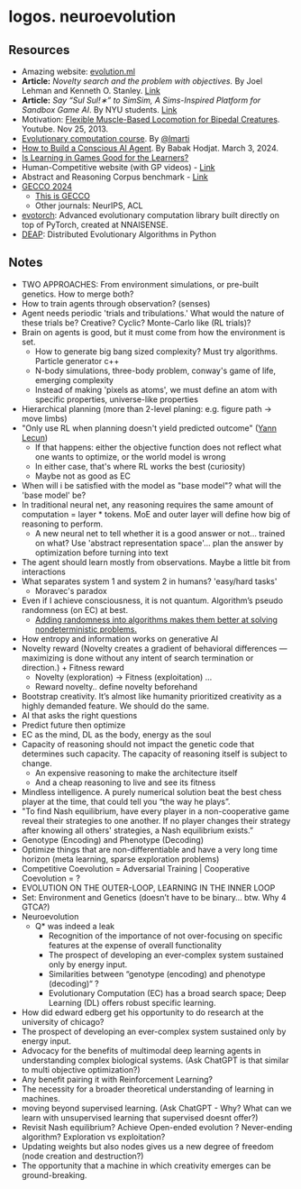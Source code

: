 # logos. neuroevolution

## Resources

- Amazing website: [evolution.ml](https://evolution.ml/)
- __Article:__ _Novelty search and the problem with objectives._ By Joel Lehman and Kenneth O. Stanley. [Link](https://www.cs.swarthmore.edu/~meeden/DevelopmentalRobotics/lehmanNoveltySearch11.pdf)
- __Article:__ _Say “Sul Sul!∗” to SimSim, A Sims-Inspired Platform for Sandbox Game AI_. By NYU students. [Link](https://arxiv.org/pdf/2008.11258.pdf)
- Motivation: [Flexible Muscle-Based Locomotion for Bipedal Creatures](https://www.youtube.com/watch?v=pgaEE27nsQw). Youtube. Nov 25, 2013.
- [Evolutionary computation course](https://github.com/lmarti/evolutionary-computation-course). By [@lmarti](https://github.com/lmarti)
- [How to Build a Conscious AI Agent](https://www.linkedin.com/pulse/how-build-conscious-ai-agent-babak-hodjat-3eotc/?trackingId=dTlgwrrjhu5MbD%2FBzGX7fg%3D%3D). By Babak Hodjat. March 3, 2024.
- [Is Learning in Games Good for the Learners?](https://proceedings.neurips.cc/paper_files/paper/2023/file/a9ea92ef18aae17627d133534209e640-Paper-Conference.pdf)
- Human-Competitive website (with GP videos) - [Link](https://www.human-competitive.org/)
- Abstract and Reasoning Corpus benchmark - [Link](https://github.com/fchollet/ARC)
- [GECCO 2024](https://gecco-2024.sigevo.org/HomePage)
  - [This is GECCO](https://www.youtube.com/watch?v=wtTpY9th8HY)
  - Other journals: NeurIPS, ACL
- [evotorch](https://github.com/nnaisense/evotorch): Advanced evolutionary computation library built directly on top of PyTorch, created at NNAISENSE.
- [DEAP](https://github.com/DEAP/deap): Distributed Evolutionary Algorithms in Python

## Notes

- TWO APPROACHES: From environment simulations, or pre-built genetics. How to merge both?
- How to train agents through observation? (senses)
- Agent needs periodic 'trials and tribulations.' What would the nature of these trials be? Creative? Cyclic? Monte-Carlo like (RL trials)?
- Brain on agents is good, but it must come from how the environment is set.
  - How to generate big bang sized complexity? Must try algorithms. Particle generator c++
  - N-body simulations, three-body problem, conway's game of life, emerging complexity
  - Instead of making 'pixels as atoms', we must define an atom with specific properties, universe-like properties
- Hierarchical planning (more than 2-level planing: e.g. figure path -> move limbs)
- "Only use RL when planning doesn't yield predicted outcome" ([Yann Lecun](https://www.youtube.com/watch?v=5t1vTLU7s40))
  - If that happens: either the objective function does not reflect what one wants to optimize, or the world model is wrong
  - In either case, that's where RL works the best (curiosity)
  - Maybe not as good as EC
- When will i be satisfied with the model as "base model"? what will the 'base model' be?
- In traditional neural net, any reasoning requires the same amount of computation = layer * tokens. MoE and outer layer will define how big of reasoning to perform.
  - A new neural net to tell whether it is a good answer or not... trained on what? Use 'abstract representation space'... plan the answer by optimization before turning into text
- The agent should learn mostly from observations. Maybe a little bit from interactions
- What separates system 1 and system 2 in humans? 'easy/hard tasks'
  - Moravec's paradox
- Even if I achieve consciousness, it is not quantum. Algorithm’s pseudo randomness (on EC) at best.
  - [Adding randomness into algorithms makes them better at solving nondeterministic problems.](https://www.livescience.com/physics-mathematics/mathematics/avi-wigderson-wins-dollar1-million-turing-award-for-using-randomness-to-change-computer-science)
- How entropy and information works on generative AI
- Novelty reward (Novelty creates a gradient of behavioral differences — maximizing is done without any intent of search termination or direction.) + Fitness reward
  - Novelty (exploration) -> Fitness (exploitation) ...
  - Reward novelty.. define novelty beforehand
- Bootstrap creativity. It’s almost like humanity prioritized creativity as a highly demanded feature. We should do the same.
- AI that asks the right questions
- Predict future then optimize
- EC as the mind, DL as the body, energy as the soul
- Capacity of reasoning should not impact the genetic code that determines such capacity. The capacity of reasoning itself is subject to change.
  - An expensive reasoning to make the architecture itself
  - And a cheap reasoning to live and see its fitness
- Mindless intelligence. A purely numerical solution beat the best chess player at the time, that could tell you “the way he plays”.
- "To find Nash equilibrium, have every player in a non-cooperative game reveal their strategies to one another. If no player changes their strategy after knowing all others' strategies, a Nash equilibrium exists.”
- Genotype (Encoding) and Phenotype (Decoding)
- Optimize things that are non-differentiable and have a very long time horizon (meta learning, sparse exploration problems)
- Competitive Coevolution = Adversarial Training | Cooperative Coevolution = ?
- EVOLUTION ON THE OUTER-LOOP, LEARNING IN THE INNER LOOP
- Set: Environment and Genetics (doesn’t have to be binary… btw. Why 4 GTCA?)
- Neuroevolution
  - Q* was indeed a leak
    - Recognition of the importance of not over-focusing on specific features at the expense of overall functionality
    - The prospect of developing an ever-complex system sustained only by energy input.
    - Similarities between “genotype (encoding) and phenotype (decoding)“ ?
    - Evolutionary Computation (EC) has a broad search space; Deep Learning (DL) offers robust specific learning.
- How did edward edberg get his opportunity to do research at the university of chicago?
- The prospect of developing an ever-complex system sustained only by energy input.
- Advocacy for the benefits of multimodal deep learning agents in understanding complex biological systems. (Ask ChatGPT is that similar to multi objective optimization?)
- Any benefit pairing it with Reinforcement Learning?
- The necessity for a broader theoretical understanding of learning in machines.
- moving beyond supervised learning. (Ask ChatGPT - Why? What can we learn with unsupervised learning that supervised doesnt offer?)
- Revisit Nash equilibrium? Achieve Open-ended evolution ? Never-ending algorithm? Exploration vs exploitation?
- Updating weights but also nodes gives us a new degree of freedom (node creation and destruction?)
- The opportunity that a machine in which creativity emerges can be ground-breaking.  

